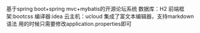 基于spring boot+spring mvc+mybatis的开源论坛系统
数据库：H2
前端框架:bootcss
编译器:idea
云主机：ucloud
集成了富文本编辑器，支持markdown语法
用的时候只需要修改application.properties即可
